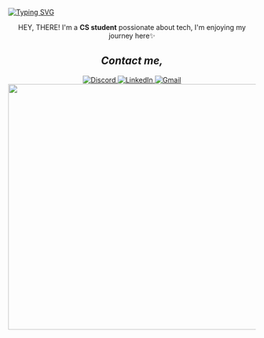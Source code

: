 <!-- Typing Animation -->
  
[![Typing SVG](https://readme-typing-svg.herokuapp.com?font=Fira+Code&pause=1000&color=8A2BE2&width=300&lines=Hi+There!+--->;Welcome+to+my+GitHub)](https://git.io/typing-svg)
</div>

<p align="center">HEY, THERE! I'm a <strong>CS student</strong> possionate about tech, I'm enjoying my journey here✨</p>

<h2 align="center"><i>Contact me,</i></h2>
<div align="center">
  <!-- Instagram
  <a href="https://www.instagram.com/yourusername" target="_blank" rel="noopener noreferrer">
    <img src="https://img.shields.io/badge/Instagram-E4405F?style=for-the-badge&logo=instagram&logoColor=white" alt="Instagram">
  </a> -->
  
  <!-- Discord -->
  <a href="https://discordapp.com/users/yourid" target="_blank" rel="noopener noreferrer">
    <img src="https://img.shields.io/badge/Discord-5865F2?style=for-the-badge&logo=discord&logoColor=white" alt="Discord">
  </a>
  
  <!-- LinkedIn -->
  <a href="https://www.linkedin.com/in/yourprofile" target="_blank" rel="noopener noreferrer">
    <img src="https://img.shields.io/badge/LinkedIn-0A66C2?style=for-the-badge&logo=linkedin&logoColor=white" alt="LinkedIn">
  </a>
  
  <!-- Gmail -->
  <a href="mailto:your@gmail.com" target="_blank" rel="noopener noreferrer">
    <img src="https://img.shields.io/badge/Gmail-EA4335?style=for-the-badge&logo=gmail&logoColor=white" alt="Gmail">
  </a>
</div>

<img align="center" height="500px" width="1000px" src="https://github.com/user-attachments/assets/c7f3887f-f98f-453c-9321-c1b679f0b39f"  />

